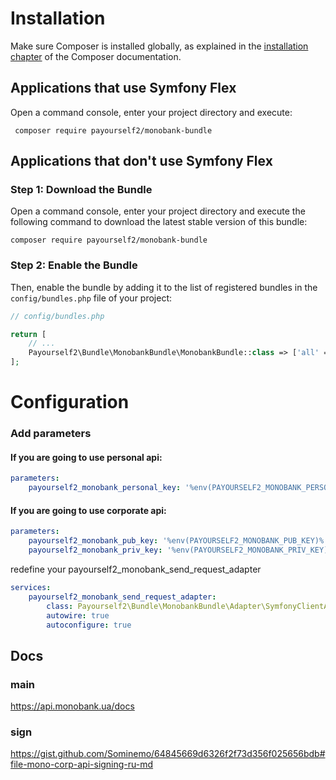 Installation
============

Make sure Composer is installed globally, as explained in the
[installation chapter](https://getcomposer.org/doc/00-intro.md)
of the Composer documentation.

Applications that use Symfony Flex
----------------------------------

Open a command console, enter your project directory and execute:

```console
 composer require payourself2/monobank-bundle 
```

Applications that don't use Symfony Flex
----------------------------------------

### Step 1: Download the Bundle

Open a command console, enter your project directory and execute the
following command to download the latest stable version of this bundle:

```console
composer require payourself2/monobank-bundle 
```

### Step 2: Enable the Bundle

Then, enable the bundle by adding it to the list of registered bundles
in the `config/bundles.php` file of your project:

```php
// config/bundles.php

return [
    // ...
    Payourself2\Bundle\MonobankBundle\MonobankBundle::class => ['all' => true],
];
```

Configuration
============
### Add parameters
#### If you are going to use personal api:
```yaml
parameters:
    payourself2_monobank_personal_key: '%env(PAYOURSELF2_MONOBANK_PERSONAL_KEY)%'
 ```

#### If you are going to use corporate api:
```yaml
parameters:
    payourself2_monobank_pub_key: '%env(PAYOURSELF2_MONOBANK_PUB_KEY)%'
    payourself2_monobank_priv_key: '%env(PAYOURSELF2_MONOBANK_PRIV_KEY)%'
 ```

redefine your payourself2_monobank_send_request_adapter 
```yaml
services:
    payourself2_monobank_send_request_adapter:
        class: Payourself2\Bundle\MonobankBundle\Adapter\SymfonyClientAdapter
        autowire: true
        autoconfigure: true
 ```

## Docs
### main
https://api.monobank.ua/docs
### sign
https://gist.github.com/Sominemo/64845669d6326f2f73d356f025656bdb#file-mono-corp-api-signing-ru-md
